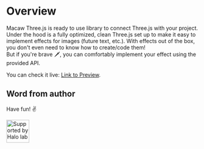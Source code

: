 # Overview

Macaw Three.js is ready to use library to connect Three.js with your project.<br/>
Under the hood is a fully optimized, clean Three.js set up to make it easy to implement effects for images (future text, etc.). With effects out of the box, you don't even need to know how to create/code them!<br/>
But if you're brave 🗡, you can comfortably implement your effect using the provided API.<br/>

You can check it live: [Link to Preview](https://performance-threejs.waterdrop.dev/).

## Word from author

Have fun! ✌️

<a href="https://www.halo-lab.com/?utm_source=github">
  <img src="https://dgestran.sirv.com/Images/supported-by-halolab.png" alt="Supported by Halo lab" height="60">
</a>